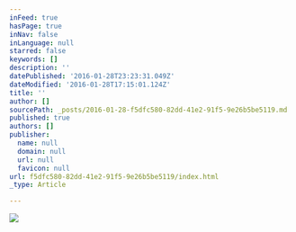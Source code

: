 ```yaml
---
inFeed: true
hasPage: true
inNav: false
inLanguage: null
starred: false
keywords: []
description: ''
datePublished: '2016-01-28T23:23:31.049Z'
dateModified: '2016-01-28T17:15:01.124Z'
title: ''
author: []
sourcePath: _posts/2016-01-28-f5dfc580-82dd-41e2-91f5-9e26b5be5119.md
published: true
authors: []
publisher:
  name: null
  domain: null
  url: null
  favicon: null
url: f5dfc580-82dd-41e2-91f5-9e26b5be5119/index.html
_type: Article

---
```

![](https://s3-us-west-2.amazonaws.com/the-grid-img/p/975fd380f6418bbd8db2ee95eaeb4992508f4306.jpg)